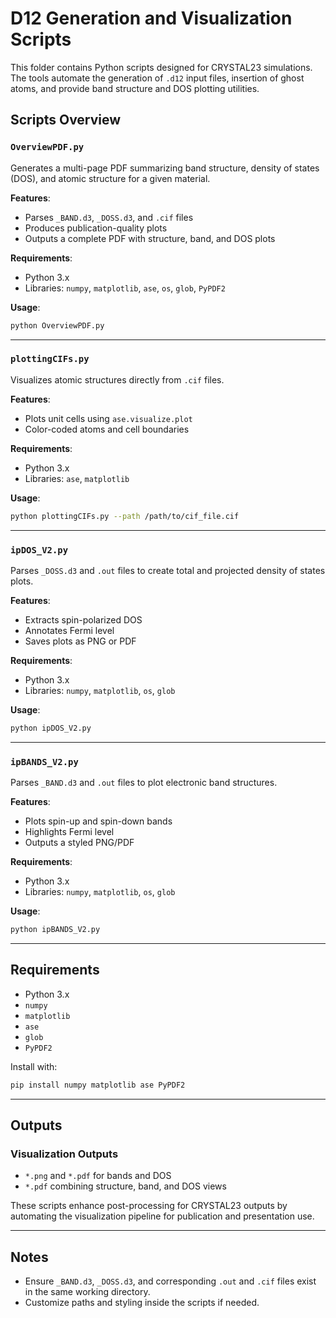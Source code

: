 # D12 Generation and Visualization Scripts

This folder contains Python scripts designed for CRYSTAL23 simulations. The tools automate the generation of `.d12` input files, insertion of ghost atoms, and provide band structure and DOS plotting utilities.

## Scripts Overview

### `OverviewPDF.py`

Generates a multi-page PDF summarizing band structure, density of states (DOS), and atomic structure for a given material.

**Features**:

* Parses `_BAND.d3`, `_DOSS.d3`, and `.cif` files
* Produces publication-quality plots
* Outputs a complete PDF with structure, band, and DOS plots

**Requirements**:

* Python 3.x
* Libraries: `numpy`, `matplotlib`, `ase`, `os`, `glob`, `PyPDF2`

**Usage**:

```bash
python OverviewPDF.py
```

---

### `plottingCIFs.py`

Visualizes atomic structures directly from `.cif` files.

**Features**:

* Plots unit cells using `ase.visualize.plot`
* Color-coded atoms and cell boundaries

**Requirements**:

* Python 3.x
* Libraries: `ase`, `matplotlib`

**Usage**:

```bash
python plottingCIFs.py --path /path/to/cif_file.cif
```

---

### `ipDOS_V2.py`

Parses `_DOSS.d3` and `.out` files to create total and projected density of states plots.

**Features**:

* Extracts spin-polarized DOS
* Annotates Fermi level
* Saves plots as PNG or PDF

**Requirements**:

* Python 3.x
* Libraries: `numpy`, `matplotlib`, `os`, `glob`

**Usage**:

```bash
python ipDOS_V2.py
```

---

### `ipBANDS_V2.py`

Parses `_BAND.d3` and `.out` files to plot electronic band structures.

**Features**:

* Plots spin-up and spin-down bands
* Highlights Fermi level
* Outputs a styled PNG/PDF

**Requirements**:

* Python 3.x
* Libraries: `numpy`, `matplotlib`, `os`, `glob`

**Usage**:

```bash
python ipBANDS_V2.py
```

---

## Requirements

* Python 3.x
* `numpy`
* `matplotlib`
* `ase`
* `glob`
* `PyPDF2`

Install with:

```bash
pip install numpy matplotlib ase PyPDF2
```

---

## Outputs

### Visualization Outputs

* `*.png` and `*.pdf` for bands and DOS
* `*.pdf` combining structure, band, and DOS views

These scripts enhance post-processing for CRYSTAL23 outputs by automating the visualization pipeline for publication and presentation use.

---

## Notes

* Ensure `_BAND.d3`, `_DOSS.d3`, and corresponding `.out` and `.cif` files exist in the same working directory.
* Customize paths and styling inside the scripts if needed.

